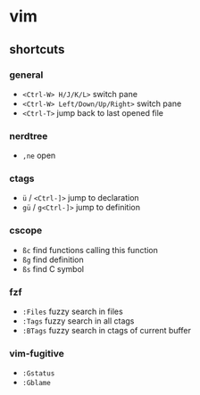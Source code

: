 # vim

## shortcuts
### general
* `<Ctrl-W> H/J/K/L>` switch pane
* `<Ctrl-W> Left/Down/Up/Right>` switch pane
* `<Ctrl-T>` jump back to last opened file

### nerdtree
* `,ne` open

### ctags
* `ü` / `<Ctrl-]>` jump to declaration
* `gü` / `g<Ctrl-]>` jump to definition

### cscope
* `ßc` find functions calling this function
* `ßg` find definition
* `ßs` find C symbol

### fzf
* `:Files` fuzzy search in files
* `:Tags` fuzzy search in all ctags
* `:BTags` fuzzy search in ctags of current buffer

### vim-fugitive
* `:Gstatus`
* `:Gblame`
